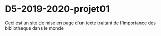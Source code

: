 # D5-2019-2020-projet01
Ceci est un site de mise en page d'un texte traitant de l'importance des bibliotheque dans le monde
